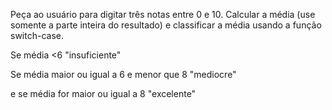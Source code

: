 Peça ao usuário para digitar três notas entre 0 e 10.
Calcular a média (use somente a parte inteira do resultado)   e classificar a média usando a função switch-case.

Se média <6 "insuficiente"

Se média maior ou igual a 6 e menor que 8 "mediocre"

e se média for maior ou igual a 8 "excelente"

